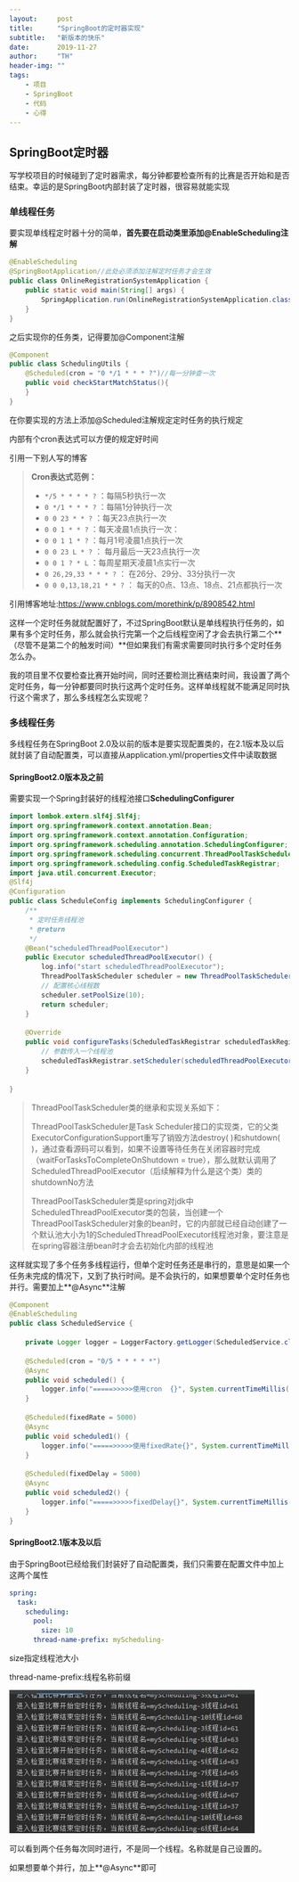 ```yaml
---
layout:     post
title:      "SpringBoot的定时器实现"
subtitle:   "新版本的快乐"
date:       2019-11-27
author:     "TH"
header-img: ""
tags:
    - 项目
    - SpringBoot
    - 代码
    - 心得
---
```

## SpringBoot定时器

写学校项目的时候碰到了定时器需求，每分钟都要检查所有的比赛是否开始和是否结束。幸运的是SpringBoot内部封装了定时器，很容易就能实现

### 单线程任务

要实现单线程定时器十分的简单，**首先要在启动类里添加@EnableScheduling注解**

```Java
@EnableScheduling
@SpringBootApplication//此处必须添加注解定时任务才会生效
public class OnlineRegistrationSystemApplication {
    public static void main(String[] args) {
        SpringApplication.run(OnlineRegistrationSystemApplication.class, args);
    }
}
```

之后实现你的任务类，记得要加@Component注解

```java
@Component
public class SchedulingUtils {
    @Scheduled(cron = "0 */1 * * * ?")//每一分钟查一次
    public void checkStartMatchStatus(){     
    }
}

```

在你要实现的方法上添加@Scheduled注解规定定时任务的执行规定

内部有个cron表达式可以方便的规定好时间

引用一下别人写的博客

> **Cron表达式范例：**
>
> - `*/5 * * * * ?` ：每隔5秒执行一次
> - `0 */1 * * * ?` ：每隔1分钟执行一次
> - `0 0 23 * * ?` ：每天23点执行一次
> - `0 0 1 * * ?` ：每天凌晨1点执行一次：
> - `0 0 1 1 * ?` ：每月1号凌晨1点执行一次
> - `0 0 23 L * ?` ： 每月最后一天23点执行一次
> - `0 0 1 ? * L` ：每周星期天凌晨1点实行一次
> - `0 26,29,33 * * * ?` ： 在26分、29分、33分执行一次
> - `0 0 0,13,18,21 * * ?` ： 每天的0点、13点、18点、21点都执行一次

引用博客地址:https://www.cnblogs.com/morethink/p/8908542.html

这样一个定时任务就就配置好了，不过SpringBoot默认是单线程执行任务的，如果有多个定时任务，那么就会执行完第一个之后线程空闲了才会去执行第二个**（尽管不是第二个的触发时间）**但如果我们有需求需要同时执行多个定时任务怎么办。

我的项目里不仅要检查比赛开始时间，同时还要检测比赛结束时间，我设置了两个定时任务，每一分钟都要同时执行这两个定时任务。这样单线程就不能满足同时执行这个需求了，那么多线程怎么实现呢？

### 多线程任务

多线程任务在SpringBoot 2.0及以前的版本是要实现配置类的，在2.1版本及以后就封装了自动配置类，可以直接从application.yml/properties文件中读取数据

#### SpringBoot2.0版本及之前

需要实现一个Spring封装好的线程池接口**SchedulingConfigurer** 

```Java
import lombok.extern.slf4j.Slf4j;
import org.springframework.context.annotation.Bean;
import org.springframework.context.annotation.Configuration;
import org.springframework.scheduling.annotation.SchedulingConfigurer;
import org.springframework.scheduling.concurrent.ThreadPoolTaskScheduler;
import org.springframework.scheduling.config.ScheduledTaskRegistrar;
import java.util.concurrent.Executor;
@Slf4j
@Configuration
public class ScheduleConfig implements SchedulingConfigurer {
    /**
     * 定时任务线程池
     * @return
     */
    @Bean("scheduledThreadPoolExecutor")
    public Executor scheduledThreadPoolExecutor() {
        log.info("start scheduledThreadPoolExecutor");
        ThreadPoolTaskScheduler scheduler = new ThreadPoolTaskScheduler();
        // 配置核心线程数
        scheduler.setPoolSize(10);
        return scheduler;
    }
    
    @Override
    public void configureTasks(ScheduledTaskRegistrar scheduledTaskRegistrar) {
        // 参数传入一个线程池
        scheduledTaskRegistrar.setScheduler(scheduledThreadPoolExecutor());
    }

}
```

> ThreadPoolTaskScheduler类的继承和实现关系如下：
>
> ThreadPoolTaskScheduler是Task Scheduler接口的实现类，它的父类ExecutorConfigurationSupport重写了销毁方法destroy( )和shutdown(  )，通过查看源码可以看到，如果不设置等待任务在关闭容器时完成（waitForTasksToCompleteOnShutdown =  true），那么就默认调用了ScheduledThreadPoolExecutor（后续解释为什么是这个类）类的shutdownNo方法
>
> ThreadPoolTaskScheduler类是spring对jdk中ScheduledThreadPoolExecutor类的包装，当创建一个ThreadPoolTaskScheduler对象的bean时，它的内部就已经自动创建了一个默认池大小为1的ScheduledThreadPoolExecutor线程池对象，要注意是在spring容器注册bean时才会去初始化内部的线程池

 这样就实现了多个任务多线程运行，但单个定时任务还是串行的，意思是如果一个任务未完成的情况下，又到了执行时间。是不会执行的，如果想要单个定时任务也并行。需要加上**@Async**注解

```Java
@Component
@EnableScheduling
public class ScheduledService {
 
    private Logger logger = LoggerFactory.getLogger(ScheduledService.class);
 
    @Scheduled(cron = "0/5 * * * * *")
    @Async
    public void scheduled() {
        logger.info("=====>>>>>使用cron  {}", System.currentTimeMillis());
    }
 
    @Scheduled(fixedRate = 5000)
    @Async
    public void scheduled1() {
        logger.info("=====>>>>>使用fixedRate{}", System.currentTimeMillis());
    }
 
    @Scheduled(fixedDelay = 5000)
    @Async
    public void scheduled2() {
        logger.info("=====>>>>>fixedDelay{}", System.currentTimeMillis());
    }
}
```

#### SpringBoot2.1版本及以后

由于SpringBoot已经给我们封装好了自动配置类，我们只需要在配置文件中加上这两个属性

```yaml
spring:
  task:
    scheduling:
      pool:
        size: 10
      thread-name-prefix: myScheduling-
```

size指定线程池大小

thread-name-prefix:线程名称前缀

![1574824653715](img/schedule1.png)

可以看到两个任务每次同时进行，不是同一个线程。名称就是自己设置的。

如果想要单个并行，加上**@Async**即可

